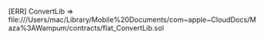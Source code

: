 [ERR]   ConvertLib  =>  file:///Users/mac/Library/Mobile%20Documents/com~apple~CloudDocs/Maza%3AWampum/contracts/flat_ConvertLib.sol
